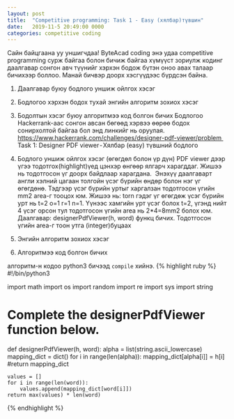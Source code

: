 ```yaml
---
layout: post
title:  "Competitive programming: Task 1 - Easy (хялбар)түвшин"
date:   2019-11-5 20:49:00 0000
categories: competitive coding 
---
```


Сайн байцгаана уу уншигчдаа! ByteAcad coding энэ удаа competitive programming сурж байгаа болон бичиж байгаа хүмүүст зориулж кодинг даалгавар сонгон авч түүнийг хэрхэн бодож бүтэн оноо авах талаар бичихээр боллоо.
Манай бичвэр доорх хэсгүүдээс бүрдсэн байна.
1. Даалгавар буюу бодлого уншиж ойлгох хэсэг
2. Бодлогоо хэрхэн бодох тухай энгийн алгоритм зохиох хэсэг
3. Бодолтын хэсэг буюу алгоритмээ код болгон бичих
Бодлогоо Hackerrank-аас сонгон авсан бөгөөд хэрвээ өөрөө бодох сонирхолтой байгаа бол энд линкийг нь оруулая. https://www.hackerrank.com/challenges/designer-pdf-viewer/problem 
Task 1: Designer PDF viewer - Хялбар (easy) түвшний бодлого

1. Бодлого уншиж ойлгох хэсэг (өгөгдөл болон үр дүн)
PDF viewer дээр үгээ тодотгох(highlight)үед цэнхэр өнгөөр ялгарч харагддаг. Жишээ нь тодотгосон үг доорх байдлаар харагдана. 
Энэхүү даалгаварт англи хэлний цагаан толгойн үсэг бүрийн өндөр болон нэг үг өгөгдөнө. Тэдгээр үсэг бүрийн уртыг харгалзан тодотгосон үгийн mm2 area-г тооцох юм.
Жишээ нь: torn гэдэг үг өгөгдөж үсэг бүрийн урт нь t=2 o=1 r=1 n=1. Үүнээс хамгийн урт үсэг болох t=2, үгэнд нийт 4 үсэг орсон тул тодотгосон үгийн area нь 2*4=8mm2 болох юм.
Даалгавар:  designerPdfViewer(h, word) функц бичих. Тодотгосон үгийн area-г тоон утга (integer)буцаах

2. Энгийн алгоритм зохиох хэсэг
3. Алгоритмээ код болгон бичих

алгоритм-н кодоо python3 бичээд ```compile``` хийнэ.
{% highlight ruby %}
#!/bin/python3

import math
import os
import random
import re
import sys
import string

# Complete the designerPdfViewer function below.
def designerPdfViewer(h, word):
    alpha = list(string.ascii_lowercase)
    mapping_dict = dict()
    for i in range(len(alpha)):
        mapping_dict[alpha[i]] = h[i]
    #return mapping_dict

    values = []
    for i in range(len(word)):
        values.append(mapping_dict[word[i]])
    return max(values) * len(word)

{% endhighlight %}